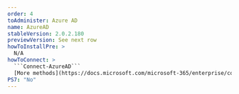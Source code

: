 ```yaml
---
order: 4
toAdminister: Azure AD
name: AzureAD
stableVersion: 2.0.2.180
previewVersion: See next row
howToInstallPre: >
  N/A
howToConnect: >
  ```Connect-AzureAD```
  [More methods](https://docs.microsoft.com/microsoft-365/enterprise/connect-to-microsoft-365-powershell?view=o365-worldwide#connect-with-the-azure-active-directory-powershell-for-graph-module?WT.mc_id=M365-MVP-5004663)
PS7: "No"
---
```

